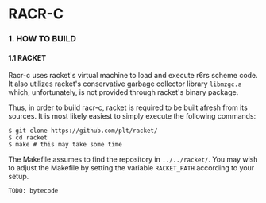 RACR-C
======


### 1. HOW TO BUILD ###

#### 1.1 RACKET ####

Racr-c uses racket's virtual machine to load and execute r6rs scheme code.
It also utilizes racket's conservative garbage collector library `libmzgc.a` which, unfortunately,
is not provided through racket's binary package.

Thus, in order to build racr-c, racket is required to be built afresh from its sources.
It is most likely easiest to simply execute the following commands:

	$ git clone https://github.com/plt/racket/
	$ cd racket
	$ make # this may take some time

The Makefile assumes to find the repository in `../../racket/`.
You may wish to adjust the Makefile by setting the variable `RACKET_PATH` according to your setup.








	TODO: bytecode
